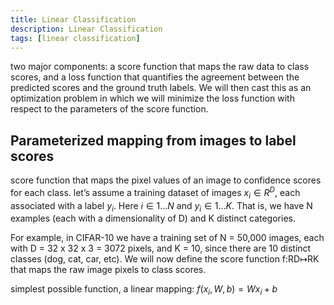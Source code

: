 ```yaml
---
title: Linear Classification
description: Linear Classification
tags: [linear classification]
---
```



<!-- WARNING: THIS FILE WAS AUTOGENERATED! DO NOT EDIT! Instead, edit the notebook w/the location & name as this file. -->

two major components: a score function that maps the raw data to class scores, and a loss function that quantifies the agreement between the predicted scores and the ground truth labels. We will then cast this as an optimization problem in which we will minimize the loss function with respect to the parameters of the score function.

## Parameterized mapping from images to label scores

score function that maps the pixel values of an image to confidence scores for each class. let’s assume a training dataset of images $x_i \in R^D$, each associated with a label $y_i$. Here $i\in{1…N}$ and $y_i\in{1…K}$. That is, we have N examples (each with a dimensionality of D) and K distinct categories.

For example, in CIFAR-10 we have a training set of N = 50,000 images, each with D = 32 x 32 x 3 = 3072 pixels, and K = 10, since there are 10 distinct classes (dog, cat, car, etc). We will now define the score function f:RD↦RK that maps the raw image pixels to class scores.

simplest possible function, a linear mapping: $f(x_i,W,b)=Wx_i+b$
